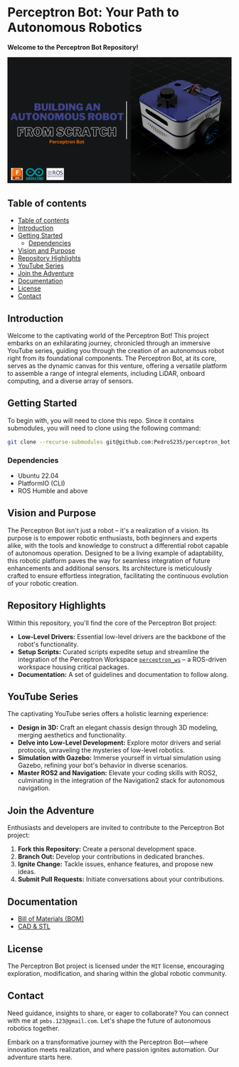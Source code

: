 # Perceptron Bot: Your Path to Autonomous Robotics

**Welcome to the Perceptron Bot Repository!**

![Perceptron Bot](./assets/imgs/hero.png)

## Table of contents

<!--toc:start-->

- [Table of contents](#table-of-contents)
- [Introduction](#introduction)
- [Getting Started](#getting-started)
  - [Dependencies](#dependencies)
- [Vision and Purpose](#vision-and-purpose)
- [Repository Highlights](#repository-highlights)
- [YouTube Series](#youtube-series)
- [Join the Adventure](#join-the-adventure)
- [Documentation](#documentation)
- [License](#license)
- [Contact](#contact)
  <!--toc:end-->

## Introduction

Welcome to the captivating world of the Perceptron Bot!
This project embarks on an exhilarating journey, chronicled through an
immersive YouTube series, guiding you through the creation of an autonomous
robot right from its foundational components. The Perceptron Bot, at its core,
serves as the dynamic canvas for this venture, offering a versatile platform
to assemble a range of integral elements, including LiDAR, onboard computing,
and a diverse array of sensors.

## Getting Started

To begin with, you will need to clone this repo. Since it contains submodules,
you will need to clone using the following command:

```sh
git clone --recurse-submodules git@github.com:PedroS235/perceptron_bot.git
```

### Dependencies

- Ubuntu 22.04
- PlatformIO (CLI)
- ROS Humble and above

## Vision and Purpose

The Perceptron Bot isn't just a robot – it's a realization of a vision.
Its purpose is to empower robotic enthusiasts, both beginners and experts alike,
with the tools and knowledge to construct a differential robot capable of autonomous operation.
Designed to be a living example of adaptability, this robotic platform paves
the way for seamless integration of future enhancements and additional sensors.
Its architecture is meticulously crafted to ensure effortless integration,
facilitating the continuous evolution of your robotic creation.

## Repository Highlights

Within this repository, you'll find the core of the Perceptron Bot project:

- **Low-Level Drivers:** Essential low-level drivers are the backbone of the robot's functionality.
- **Setup Scripts:** Curated scripts expedite setup and streamline the integration of the Perceptron Workspace [`perceptron_ws`](https://github.com/PedroS235/perceptron_ws) – a ROS-driven workspace housing critical packages.
- **Documentation:** A set of guidelines and documentation to follow along.

## YouTube Series

The captivating YouTube series offers a holistic learning experience:

- **Design in 3D:** Craft an elegant chassis design through 3D modeling, merging aesthetics and functionality.
- **Delve into Low-Level Development:** Explore motor drivers and serial protocols, unraveling the mysteries of low-level robotics.
- **Simulation with Gazebo:** Immerse yourself in virtual simulation using Gazebo, refining your bot's behavior in diverse scenarios.
- **Master ROS2 and Navigation:** Elevate your coding skills with ROS2, culminating in the integration of the Navigation2 stack for autonomous navigation.

## Join the Adventure

Enthusiasts and developers are invited to contribute to the Perceptron Bot project:

1. **Fork this Repository:** Create a personal development space.
2. **Branch Out:** Develop your contributions in dedicated branches.
3. **Ignite Change:** Tackle issues, enhance features, and propose new ideas.
4. **Submit Pull Requests:** Initiate conversations about your contributions.

## Documentation

- [Bill of Materials (BOM)](./docs/bom.md)
- [CAD & STL](./CAD/README.md)

## License

The Perceptron Bot project is licensed under the `MIT` license, encouraging exploration, modification, and sharing within the global robotic community.

## Contact

Need guidance, insights to share, or eager to collaborate? You can connect with me at `pmbs.123@gmail.com`.
Let's shape the future of autonomous robotics together.

Embark on a transformative journey with the Perceptron Bot—where innovation
meets realization, and where passion ignites automation. Our adventure starts here.
